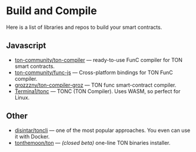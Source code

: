 # Build and Compile

Here is a list of libraries and repos to build your smart contracts.

## Javascript

* [ton-community/ton-compiler](/develop/smart-contracts/sdk/javascript#ton-compiler) — ready-to-use FunC compiler for TON smart contracts.
* [ton-community/func-js](/develop/smart-contracts/sdk/javascript#func-js) — Cross-platform bindings for TON FunC compiler.
* [grozzzny/ton-compiler-groz](https://github.com/grozzzny/ton-compiler-groz) — TON func smart-contract compiler.
* [Termina1/tonc](https://github.com/Termina1/tonc) — TONC (TON Compiler). Uses WASM, so perfect for Linux.

## Other

* [disintar/toncli](https://github.com/disintar/toncli) — one of the most popular approaches. You even can use it with Docker.
* [tonthemoon/ton](https://github.com/tonthemoon/ton) — _(closed beta)_ one-line TON binaries installer.